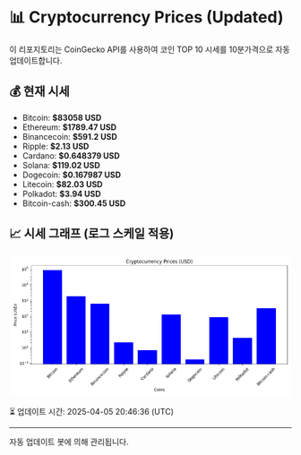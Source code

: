 
# 📊 Cryptocurrency Prices (Updated)

이 리포지토리는 CoinGecko API를 사용하여 코인 TOP 10 시세를 10분가격으로 자동 업데이트합니다.

## 💰 현재 시세
- Bitcoin: **$83058 USD**
- Ethereum: **$1789.47 USD**
- Binancecoin: **$591.2 USD**
- Ripple: **$2.13 USD**
- Cardano: **$0.648379 USD**
- Solana: **$119.02 USD**
- Dogecoin: **$0.167987 USD**
- Litecoin: **$82.03 USD**
- Polkadot: **$3.94 USD**
- Bitcoin-cash: **$300.45 USD**

## 📈 시세 그래프 (로그 스케일 적용)
![Crypto Prices](crypto_prices.png)

⏳ 업데이트 시간: 2025-04-05 20:46:36 (UTC)

---
자동 업데이트 봇에 의해 관리됩니다.
